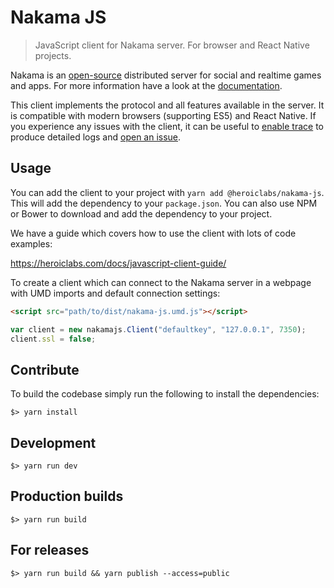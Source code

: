 Nakama JS
=========

> JavaScript client for Nakama server. For browser and React Native projects.

Nakama is an [open-source](https://github.com/heroiclabs/nakama) distributed server for social and realtime games and apps. For more information have a look at the [documentation](https://heroiclabs.com/docs/).

This client implements the protocol and all features available in the server. It is compatible with modern browsers (supporting ES5) and React Native. If you experience any issues with the client, it can be useful to [enable trace](https://heroiclabs.com/docs/javascript-client-guide/#logs-and-errors) to produce detailed logs and [open an issue](https://github.com/heroiclabs/nakama-js/issues).

## Usage

You can add the client to your project with `yarn add @heroiclabs/nakama-js`. This will add the dependency to your `package.json`. You can also use NPM or Bower to download and add the dependency to your project.

We have a guide which covers how to use the client with lots of code examples:

https://heroiclabs.com/docs/javascript-client-guide/

To create a client which can connect to the Nakama server in a webpage with UMD imports and default connection settings:

```html
<script src="path/to/dist/nakama-js.umd.js"></script>
```

```js
var client = new nakamajs.Client("defaultkey", "127.0.0.1", 7350);
client.ssl = false;
```

## Contribute

To build the codebase simply run the following to install the dependencies:

```shell
$> yarn install
```

## Development

```shell
$> yarn run dev
```

## Production builds

```shell
$> yarn run build
```

## For releases

```shell
$> yarn run build && yarn publish --access=public
```
